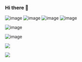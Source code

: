 ### Hi there 👋

![image]({https://img.shields.io/badge/PyTorch-EE4C2C?style=for-the-badge&logo=pytorch&logoColor=white})
![image]({https://img.shields.io/badge/Weights_&_Biases-FFBE00?style=for-the-badge&logo=WeightsAndBiases&logoColor=white})
![image]({[https://img.shields.io/badge/Weights_&_Biases-FFBE00?style=for-the-badge&logo=WeightsAndBiases&logoColor=white](https://img.shields.io/badge/Python-FFD43B?style=for-the-badge&logo=python&logoColor=blue)})
![image]({[https://img.shields.io/badge/Weights_&_Biases-FFBE00?style=for-the-badge&logo=WeightsAndBiases&logoColor=white](https://img.shields.io/badge/Ubuntu-E95420?style=for-the-badge&logo=ubuntu&logoColor=white)})

![image]({[[https://img.shields.io/badge/Weights_&_Biases-FFBE00?style=for-the-badge&logo=WeightsAndBiases&logoColor=white](https://img.shields.io/badge/Ubuntu-E95420?style=for-the-badge&logo=ubuntu&logoColor=white](https://github-readme-activity-graph.cyclic.app/graph?username={simon-donike}))})

![image]({[BadgeURLHere](https://github-readme-stats-git-masterrstaa-rickstaa.vercel.app/api?username={simon-donike})})



![](https://komarev.com/ghpvc/?simon-donike)


<img src="{https://img.shields.io/badge/PyTorch-EE4C2C?style=for-the-badge&logo=pytorch&logoColor=white}" />
